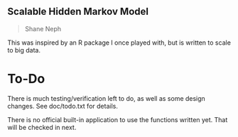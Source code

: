 ## Scalable Hidden Markov Model ##
> Shane Neph

This was inspired by an R package I once played with, but is written to scale to big data.

To-Do
======
There is much testing/verification left to do, as well as some design changes.  See doc/todo.txt for details.

There is no official built-in application to use the functions written yet.  That will be checked in next.
